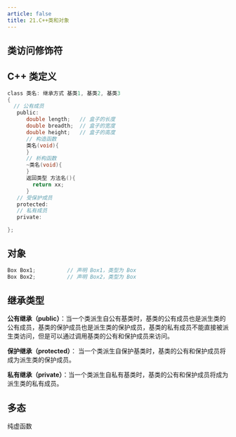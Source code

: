 ```yaml
---
article: false
title: 21.C++类和对象
---
```


## 类访问修饰符

## C++ 类定义
```c
class 类名: 继承方式 基类1, 基类2, 基类3
{
  // 公有成员
   public:
      double length;   // 盒子的长度
      double breadth;  // 盒子的宽度
      double height;   // 盒子的高度
      // 构造函数
      类名(void){
      }
      // 析构函数
      ~类名(void){
      }
      返回类型 方法名(){
        return xx;
      } 
   // 受保护成员
   protected:
   // 私有成员
   private:

};
```

## 对象
```c
Box Box1;          // 声明 Box1，类型为 Box
Box Box2;          // 声明 Box2，类型为 Box
```
## 继承类型
**公有继承（public）**：当一个类派生自公有基类时，基类的公有成员也是派生类的公有成员，基类的保护成员也是派生类的保护成员，基类的私有成员不能直接被派生类访问，但是可以通过调用基类的公有和保护成员来访问。

**保护继承（protected）**： 当一个类派生自保护基类时，基类的公有和保护成员将成为派生类的保护成员。

**私有继承（private）**：当一个类派生自私有基类时，基类的公有和保护成员将成为派生类的私有成员。


## 多态
纯虚函数










































